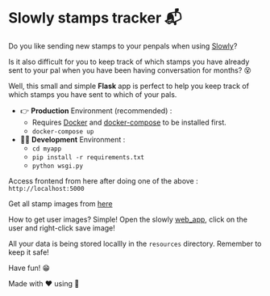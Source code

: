 # Slowly stamps tracker :mailbox_with_mail:

Do you like sending new stamps to your penpals when using [Slowly](https://slowly.app/en/)?

Is it also difficult for you to keep track of which stamps you have already sent to your pal when you have been having conversation for months? :dizzy_face:

Well, this small and simple **Flask** app is perfect to help you keep track of which stamps you have sent to which of your pals.

* :point_right: **Production** Environment (recommended) :
  * Requires [Docker](https://docs.docker.com/get-docker/) and [docker-compose](https://docs.docker.com/compose/install/) to be installed first.
  * `docker-compose up`
* :technologist: **Development** Environment :
  * `cd myapp`
  * `pip install -r requirements.txt`
  * `python wsgi.py`

Access frontend from here after doing one of the above : `http://localhost:5000`


Get all stamp images from [here](https://slowly.fandom.com/wiki/List_of_stamps_on_Slowly)

How to get user images? Simple! Open the slowly [web_app](https://web.getslowly.com/), click on the user and right-click save image!

All your data is being stored locallly in the `resources` directory. Remember to keep it safe!

Have fun! :grin:

Made with :heart: using :snake:
